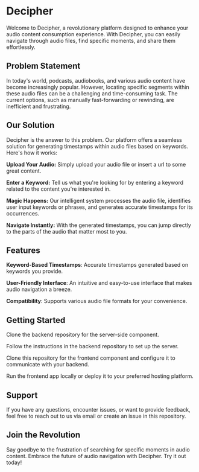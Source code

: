 # Decipher
Welcome to Decipher, a revolutionary platform designed to enhance your audio content consumption experience. With Decipher, you can easily navigate through audio files, find specific moments, and share them effortlessly.

## Problem Statement
In today's world, podcasts, audiobooks, and various audio content have become increasingly popular. However, locating specific segments within these audio files can be a challenging and time-consuming task. The current options, such as manually fast-forwarding or rewinding, are inefficient and frustrating.

## Our Solution
Decipher is the answer to this problem. Our platform offers a seamless solution for generating timestamps within audio files based on keywords. Here's how it works:

**Upload Your Audio:** Simply upload your audio file or insert a url to some great content.

**Enter a Keyword:** Tell us what you're looking for by entering a keyword related to the content you're interested in.

**Magic Happens:** Our intelligent system processes the audio file, identifies user input keywords or phrases, and generates accurate timestamps for its occurrences.

**Navigate Instantly:** With the generated timestamps, you can jump directly to the parts of the audio that matter most to you.

## Features
**Keyword-Based Timestamps**: Accurate timestamps generated based on keywords you provide.

**User-Friendly Interface**: An intuitive and easy-to-use interface that makes audio navigation a breeze.

**Compatibility**: Supports various audio file formats for your convenience.

## Getting Started
Clone the backend repository for the server-side component.

Follow the instructions in the backend repository to set up the server.

Clone this repository for the frontend component and configure it to communicate with your backend.

Run the frontend app locally or deploy it to your preferred hosting platform.

## Support
If you have any questions, encounter issues, or want to provide feedback, feel free to reach out to us via email or create an issue in this repository.

## Join the Revolution
Say goodbye to the frustration of searching for specific moments in audio content. Embrace the future of audio navigation with Decipher. Try it out today!

